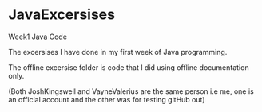 # JavaExcersises
Week1 Java Code

The excersises I have done in my first week of Java programming.

The offline excersise folder is code that I did using offline documentation only.

(Both JoshKingswell and VayneValerius are the same person i.e me, one is an official account and the other was for testing gitHub out)
